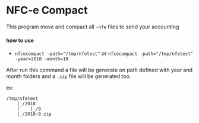 # NFC-e Compact

This program move and compact all `-nfe` files to send your accounting

#### how to use

* `nfcecompact -path="/tmp/nfetest"` or `nfcecompact -path="/tmp/nfetest" -year=2018 -month=10`

After run this command a file will be generate on path defined with year and month folders and a `.zip` file will be generated too.

ex:
```
/tmp/nfetest
    |_/2018
    |    |_/9
    |_/2018-9.zip
```
